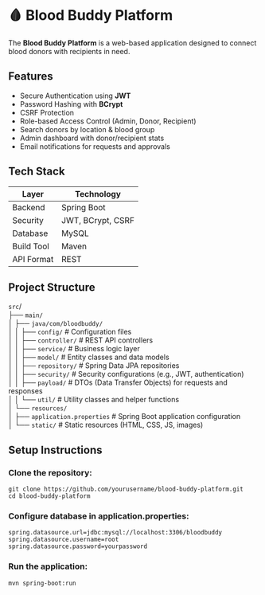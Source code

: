 # 🩸 Blood Buddy Platform

The **Blood Buddy Platform** is a web-based application designed to connect blood donors with recipients in need.

##  Features
-  Secure Authentication using **JWT**
-  Password Hashing with **BCrypt**
-  CSRF Protection
-  Role-based Access Control (Admin, Donor, Recipient)
-  Search donors by location & blood group
-  Admin dashboard with donor/recipient stats
-  Email notifications for requests and approvals

##  Tech Stack

| Layer      | Technology         |
| ---------- | ------------------ |
| Backend    | Spring Boot        |
| Security   | JWT, BCrypt, CSRF  |
| Database   | MySQL              |
| Build Tool | Maven              |
| API Format | REST               |

##  Project Structure
`src`/ <br>
├── `main/`<br>
│   ├── `java/com/bloodbuddy/`<br>
│   │   ├── `config/`         # Configuration files <br>
│   │   ├── `controller/`       # REST API controllers  <br>
│   │   ├── `service/`          # Business logic layer <br>
│   │   ├──  `model/`            # Entity classes and data models <br>
│   │   ├── `repository/`       # Spring Data JPA repositories <br>
│   │   ├── `security/`         # Security configurations (e.g., JWT, authentication) <br>
│   │   ├── `payload/`          # DTOs (Data Transfer Objects) for requests and responses <br>
│   │   └── `util/`             # Utility classes and helper functions <br>
│   └── `resources/` <br>
│       ├── `application.properties`   # Spring Boot application configuration <br>
│       └── `static/`                  # Static resources (HTML, CSS, JS, images) <br>

##  Setup Instructions
### Clone the repository:
`git clone https://github.com/yourusername/blood-buddy-platform.git` <br>
`cd blood-buddy-platform` <br>

###  Configure database in application.properties:
`spring.datasource.url=jdbc:mysql://localhost:3306/bloodbuddy` <br>
`spring.datasource.username=root` <br>
`spring.datasource.password=yourpassword` <br>

### Run the application:
`mvn spring-boot:run` <br>

